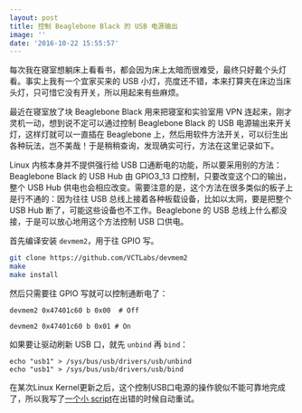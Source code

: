 ```yaml
---
layout: post
title: 控制 Beaglebone Black 的 USB 电源输出
image: ''
date: '2016-10-22 15:55:57'
---
```


每次我在寝室想躺床上看看书，都会因为床上太暗而很难受，最终只好戴个头灯看。事实上我有一个宜家买来的 USB 小灯，亮度还不错，本来打算夹在床边当床头灯，只可惜它没有开关，所以用起来有些麻烦。

最近在寝室放了块 Beaglebone Black 用来把寝室和实验室用 VPN 连起来，刚才灵机一动，想到说不定可以通过控制 Beaglebone Black 的 USB 电源输出来开关灯，这样灯就可以一直插在 Beaglebone 上，然后用软件方法开关，可以衍生出各种玩法，岂不美哉！于是稍稍查询，发现确实可行，方法在这里记录如下。

Linux 内核本身并不提供强行给 USB 口通断电的功能，所以要采用别的方法：Beaglebone Black 的 USB Hub 由 GPIO3_13 口控制，只要改变这个口的输出，整个 USB Hub 供电也会相应改变。需要注意的是，这个方法在很多类似的板子上是行不通的：因为往往 USB 总线上接着各种板载设备，比如以太网，要是把整个 USB Hub 断了，可能这些设备也不工作。Beaglebone 的 USB 总线上什么都没接，于是可以放心地用这个方法控制 USB 口供电。

首先编译安装 `devmem2`，用于往 GPIO 写。

```sh
git clone https://github.com/VCTLabs/devmem2
make
make install
```

然后只需要往 GPIO 写就可以控制通断电了：

```
devmem2 0x47401c60 b 0x00  # Off
```
```
devmem2 0x47401c60 b 0x01 # On
```

如果要让驱动刷新 USB 口，就先 `unbind` 再 `bind`：

```
echo "usb1" > /sys/bus/usb/drivers/usb/unbind
echo "usb1" > /sys/bus/usb/drivers/usb/bind
```

在某次Linux Kernel更新之后，这个控制USB口电源的操作貌似不能可靠地完成了，所以我写了[一个小 script](https://gist.github.com/yangl1996/4e172a00be7c4fa9d308f9af6decfca7)在出错的时候自动重试。
